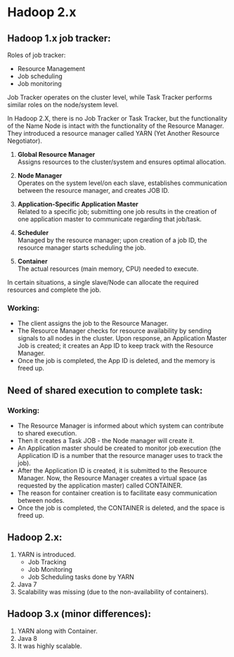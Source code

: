 # Hadoop 2.x

## Hadoop 1.x job tracker:
Roles of job tracker:
- Resource Management
- Job scheduling
- Job monitoring

Job Tracker operates on the cluster level, while Task Tracker performs similar roles on the node/system level.

In Hadoop 2.X, there is no Job Tracker or Task Tracker, but the functionality of the Name Node is intact with the functionality of the Resource Manager. They introduced a resource manager called YARN (Yet Another Resource Negotiator).

1. **Global Resource Manager**  
   Assigns resources to the cluster/system and ensures optimal allocation.

2. **Node Manager**  
   Operates on the system level/on each slave, establishes communication between the resource manager, and creates JOB ID.

3. **Application-Specific Application Master**  
   Related to a specific job; submitting one job results in the creation of one application master to communicate regarding that job/task.

4. **Scheduler**  
   Managed by the resource manager; upon creation of a job ID, the resource manager starts scheduling the job.

5. **Container**  
   The actual resources (main memory, CPU) needed to execute.

In certain situations, a single slave/Node can allocate the required resources and complete the job.

### Working:
- The client assigns the job to the Resource Manager.
- The Resource Manager checks for resource availability by sending signals to all nodes in the cluster. Upon response, an Application Master Job is created; it creates an App ID to keep track with the Resource Manager.
- Once the job is completed, the App ID is deleted, and the memory is freed up.

## Need of shared execution to complete task:

### Working:
- The Resource Manager is informed about which system can contribute to shared execution.
- Then it creates a Task JOB - the Node manager will create it.
- An Application master should be created to monitor job execution (the Application ID is a number that the resource manager uses to track the job).
- After the Application ID is created, it is submitted to the Resource Manager. Now, the Resource Manager creates a virtual space (as requested by the application master) called CONTAINER.
- The reason for container creation is to facilitate easy communication between nodes.
- Once the job is completed, the CONTAINER is deleted, and the space is freed up.

## Hadoop 2.x:
1. YARN is introduced.
   - Job Tracking
   - Job Monitoring
   - Job Scheduling tasks done by YARN
2. Java 7
3. Scalability was missing (due to the non-availability of containers).

## Hadoop 3.x (minor differences):
1. YARN along with Container.
2. Java 8
3. It was highly scalable.
